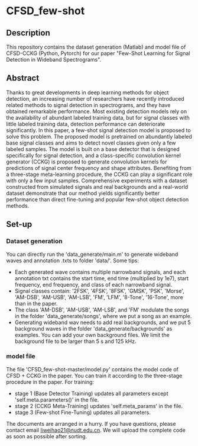 # CFSD_few-shot

## Description
This repository contains the dataset generation (Matlab) and model file of CFSD-CCKG (Python, Pytorch) for our paper "Few-Shot Learning for Signal Detection in Wideband Spectrograms".

## Abstract
Thanks to great developments in deep learning methods for object detection, an increasing number of researchers have recently introduced related methods to signal detection in spectrograms, and they have obtained remarkable performance. Most existing detection models rely on the availability of abundant labeled training data, but for signal classes with little labeled training data, detection performance can deteriorate significantly. In this paper, a few-shot signal detection model is proposed to solve this problem. The proposed model is pretrained on abundantly labeled base signal classes and aims to detect novel classes given only a few labeled samples. The model is built on a base detector that is designed specifically for signal detection, and a class-specific convolution kernel generator (CCKG) is proposed to generate convolution kernels for predictions of signal center frequency and shape attributes. Benefiting from a three-stage meta-learning procedure, the CCKG can play a significant role with only a few input samples. Comprehensive experiments with a dataset constructed from simulated signals and real backgrounds and a real-world dataset demonstrate that our method yields significantly better performance than direct fine-tuning and popular few-shot object detection methods.

## Set-up

### Dataset generation
You can directly run the 'data_generate/main.m' to generate wideband waves and annotation .txts to folder 'data/'. Some tips:
* Each generated wave contains multiple narrowband signals, and each annotation txt contains the start time, end time (multiplied by 1e7), start frequency, end frequency, and class of each narrowband signal.
* Signal classes contain: '2FSK', '4FSK', '8FSK', 'GMSK', 'PSK', 'Morse', 'AM-DSB', 'AM-USB', 'AM-LSB', 'FM', 'LFM', '8-Tone', '16-Tone', more than in the paper.
* The class 'AM-DSB', 'AM-USB', 'AM-LSB', and 'FM' modulate the songs in the folder 'data_generate/songs', where we put a song as an example.
* Generating wideband wav needs to add real backgrounds, and we put 5 background waves in the folder 'data_generate/backgrounds' as examples. You can add your own background files. We limit the background file to be larger than 5 s and 125 kHz.
### model file
The file 'CFSD_few-shot-master/model.py' contains the model code of CFSD + CCKG in the paper. You can train it according to the three-stage procedure in the paper. For training:
* stage 1 (Base Detector Training) updates all parameters except 'self.meta.parameters()' in the file.
* stage 2 (CCKG Meta-Training) updates 'self.meta_params' in the file.
* stage 3 (Few-shot Fine-Tuning) updates all parameters.

The documents are arranged in a hurry. If you have questions, please contact email liweihao21@nudt.edu.cn. We will upload the complete code as soon as possible after sorting.
